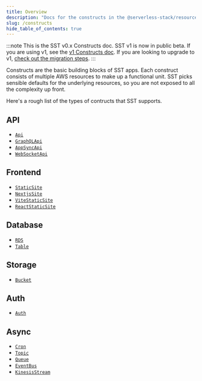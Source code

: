 ```yaml
---
title: Overview
description: "Docs for the constructs in the @serverless-stack/resources package"
slug: /constructs
hide_table_of_contents: true
---
```


:::note
This is the SST v0.x Constructs doc. SST v1 is now in public beta. If you are using v1, see the [v1 Constructs doc](/constructs/v1). If you are looking to upgrade to v1, [check out the migration steps](/constructs/migration).
:::

Constructs are the basic building blocks of SST apps. Each construct consists of multiple AWS resources to make up a functional unit. SST picks sensible defaults for the underlying resources, so you are not exposed to all the complexity up front.

Here's a rough list of the types of contructs that SST supports.

## API
- [`Api`](./Api.md)
- [`GraphQLApi`](./GraphQLApi.md)
- [`AppSyncApi`](./AppSyncApi.md)
- [`WebSocketApi`](./WebSocketApi.md)

## Frontend
- [`StaticSite`](./StaticSite.md)
- [`NextjsSite`](./NextjsSite.md)
- [`ViteStaticSite`](./ViteStaticSite.md)
- [`ReactStaticSite`](./ReactStaticSite.md)

## Database
- [`RDS`](./RDS.md)
- [`Table`](./Table.md)

## Storage
- [`Bucket`](./Bucket.md)

## Auth
- [`Auth`](./Auth.md)

## Async
- [`Cron`](./Cron.md)
- [`Topic`](./Topic.md)
- [`Queue`](./Queue.md)
- [`EventBus`](./EventBus.md)
- [`KinesisStream`](./KinesisStream.md)
